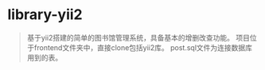 # library-yii2
>基于yii2搭建的简单的图书馆管理系统，具备基本的增删改查功能。
>项目位于frontend文件夹中，直接clone包括yii2库。
>post.sql文件为连接数据库用到的表。